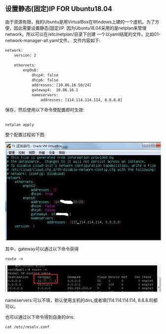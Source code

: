 ## 设置静态(固定)IP FOR Ubuntu18.04

由于资源有限，我的Ubuntu是用VirtualBox在Windows上建的一个虚机。为了方便，因此需要设置静态(固定)IP.
因为Ubuntu18.04采用的是netplan来管理network。所以可以在/etc/netplan/目录下创建 
一个以yaml结尾的文件。比如01-network-manager-all.yaml文件。 
文件内容如下:

```shell
network:
    version: 2
    
    ethernets:
        enp0s8:
            dhcp4: false
            dhcp6: false                        
            addresses: [10.86.16.50/24]
            gateway4:  10.86.16.1
            nameservers:
                addresses: [114.114.114.114, 8.8.8.8]
```



保存，然后使用以下命令使配置即时生效:

```shell

netplan apply
```

整个配置过程如下图:

![set fix ip](./images/20181107_01_set_fix_ip.jpg)



其中，gateway可以通过以下命令获得

```shell
route -n
```
![route n](./images/route_n.jpg)



nameservers:可以不填，默认使用主机的dns,或者填[114.114.114.114, 8.8.8.8]都可以。

也可以通过以下命令得到自身的dns:

```shell
cat /etc/resolv.conf
```





